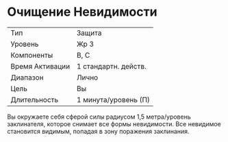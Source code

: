 # Очищение Невидимости

|                 |                      | 
| --------------- | -------------------- |
| Тип             | Защита               |
| Уровень         | Жр 3                 |
| Компоненты      | В, С                 |
| Время Активации | 1 стандартн. действ. |
| Диапазон        | Лично                |
| Цель            | Вы                   |
| Длительность    | 1 минута/уровень (П) |

 Вы окружаете себя сферой силы радиусом 1,5 метра/уровень заклинателя, которое снимает все формы невидимости. Все невидимое становится видимым, попадая в зону поражения заклинания.
